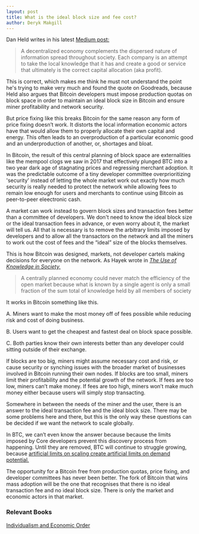 ```yaml
---
layout: post
title: What is the ideal block size and fee cost?
author: Deryk Makgill
---
```


Dan Held writes in his latest [Medium post:](https://medium.com/the-bitcoin-times/information-theory-of-money-36247aebdfe1)

> A decentralized economy complements the dispersed nature of information spread throughout society. Each company is an attempt to take the local knowledge that it has and create a good or service that ultimately is the correct capital allocation (aka profit). 

This is correct, which makes me think he must not understand the point he's trying to make very much and found the quote on Goodreads, because Held also argues that Bitcoin developers must impose production quotas on block space in order to maintain an ideal block size in Bitcoin and ensure miner profitability and network security.

But price fixing like this breaks Bitcoin for the same reason any form of price fixing doesn’t work. It distorts the local information economic actors have that would allow them to properly allocate their own capital and energy. This often leads to an overproduction of a particular economic good and an underproduction of another, or, shortages and bloat.

In Bitcoin, the result of this central planning of block space are externalities like the mempool clogs we saw in 2017 that effectively plunged BTC into a two year dark age of stagnating prices and regressing merchant adoption. It was the predictable outcome of a tiny developer committee overprioritizing 'security' instead of letting the whole market work out exactly how much security is really needed to protect the network while allowing fees to remain low enough for users and merchants to continue using Bitcoin as peer-to-peer eleectronic cash.

A market can work instead to govern block sizes and transaction fees better than a committee of developers. We don't need to know the ideal block size or the ideal transaction fees in advance, or even worry about it, the market will tell us. All that is necessary is to remove the arbitrary limits imposed by developers and to allow all the transactors on the network and all the miners to work out the cost of fees and the “ideal” size of the blocks themselves. 

This is how Bitcoin was designed, markets, not developer cartels making decisions for everyone on the network. As Hayek wrote in *[The Use of Knowledge in Society,](https://amzn.to/2RdUz2v)*

> A centrally planned economy could never match the efficiency of the open market because what is known by a single agent is only a small fraction of the sum total of knowledge held by all members of society

It works in Bitcoin something like this. 

A. Miners want to make the most money off of fees possible while reducing risk and cost of doing business. 

B. Users want to get the cheapest and fastest deal on block space possible. 

C. Both parties know their own interests better than any developer could sitting outside of their exchange. 

If blocks are too big, miners might assume necessary cost and risk, or cause security or synching issues with the broader market of businesses involved in Bitcoin running their own nodes. If blocks are too small, miners limit their profitability and the potential growth of the network. If fees are too low, miners can’t make money. If fees are too high, miners won’t make much money either because users will simply stop transacting. 

Somewhere in between the needs of the miner and the user, there is an answer to the ideal transaction fee and the ideal block size. There may be some problems here and there, but this is the only way these questions can be decided if we want the network to scale globally.

In BTC, we can’t even know the answer because because the limits imposed by Core developers prevent this discovery process from happening. Until they are removed, BTC will continue to struggle growing, because [artificial limits on scaling create artificial limits on demand potential.](http://breakingsatoshi.com/2020/01/17/btc-price-cap/)

The opportunity for a Bitcoin free from production quotas, price fixing, and developer committees has never been better. The fork of Bitcoin that wins mass adoption will be the one that recognises that there is no ideal transaction fee and no ideal block size. There is only the market and economic actors in that market.

### Relevant Books

[Individualism and Economic Order](https://amzn.to/2RdUz2v)
